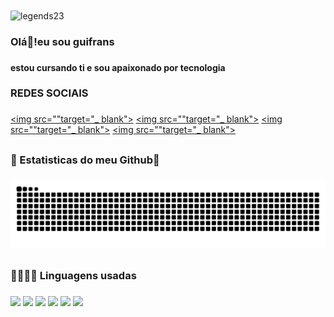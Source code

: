 <img align="center" alt="legends23" height="175" width="4000" src="https://media.giphy.com/media/eGlWh8b2oDeSuFjGM6/giphy.gif">

### Olá👋!eu sou guifrans <h3>
#### estou cursando ti e sou apaixonado por tecnologia <h4>
  
### REDES SOCIAIS <h3>
 <a href="" target="_blank"> <img src=""target="_ blank"></a>
 <a href="" target="_blank"> <img src=""target="_ blank"></a>
 <a href="" target="_blank"> <img src=""target="_ blank"></a>
 <a href="" target="_blank"> <img src=""target="_ blank"></a>
 ##
 
 ### 🐍 Estatisticas do meu Github🐍<h3>
 
  ![Snake animation](https://github.com/legends23/legends23/blob/output/github-contribution-grid-snake.svg)
 ##
### 🤖👨🏼‍💻 Linguagens usadas <h3>
 <div> 
    <a href="" target="_blank"> <img src="https://img.shields.io/badge/HTML-239120?style=for-the-badge&logo=html5&logoColor=white"target="_ blank"></a>
    <a href="" target="_blank"> <img src="https://img.shields.io/badge/HTML5-E34F26?style=for-the-badge&logo=html5&logoColor=white"target="_blank"></a> 
    <a href="" target="_blank"> <img src="https://img.shields.io/badge/CSS-239120?&style=for-the-badge&logo=css3&logoColor=white"target="_blank"></a>
    <img src="https://img.shields.io/badge/CSS3-1572B6?style=for-the-badge&logo=css3&logoColor=white"alvo="_blank"></a >                                           
    <a href="" target="_blank"> <img src="https://img.shields.io/badge/JavaScript-323330?style=for-the-badge&logo=javascript&logoColor=F7DF1E"target="_blank"></a>
    <a href="" target="_blank"> <img src="https://img.shields.io/badge/Java-ED8B00?style=for-the-badge&logo=java&logoColor=white"target="_ blank"></a>
    <a href="" target="_blank"> <img src=""target="_ blank"></a>

  </div>
